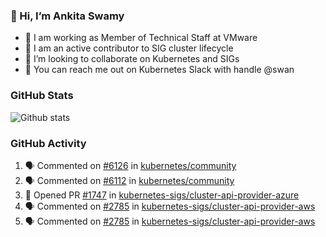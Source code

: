### 👋 Hi, I’m Ankita Swamy 

- 💼 I am working as Member of Technical Staff at VMware
- 👀 I am an active contributor to SIG cluster lifecycle 
- 💞️ I’m looking to collaborate on Kubernetes and SIGs
- 💬 You can reach me out on Kubernetes Slack with handle @swan

### GitHub Stats
![Github stats](https://github-readme-stats.vercel.app/api?username=Ankitasw&count_private=true&show_icons=true&theme=tokyonight)

### GitHub Activity 
<!--START_SECTION:activity-->
1. 🗣 Commented on [#6126](https://github.com/kubernetes/community/issues/6126) in [kubernetes/community](https://github.com/kubernetes/community)
2. 🗣 Commented on [#6112](https://github.com/kubernetes/community/issues/6112) in [kubernetes/community](https://github.com/kubernetes/community)
3. 💪 Opened PR [#1747](https://github.com/kubernetes-sigs/cluster-api-provider-azure/pull/1747) in [kubernetes-sigs/cluster-api-provider-azure](https://github.com/kubernetes-sigs/cluster-api-provider-azure)
4. 🗣 Commented on [#2785](https://github.com/kubernetes-sigs/cluster-api-provider-aws/issues/2785) in [kubernetes-sigs/cluster-api-provider-aws](https://github.com/kubernetes-sigs/cluster-api-provider-aws)
5. 🗣 Commented on [#2785](https://github.com/kubernetes-sigs/cluster-api-provider-aws/issues/2785) in [kubernetes-sigs/cluster-api-provider-aws](https://github.com/kubernetes-sigs/cluster-api-provider-aws)
<!--END_SECTION:activity-->
